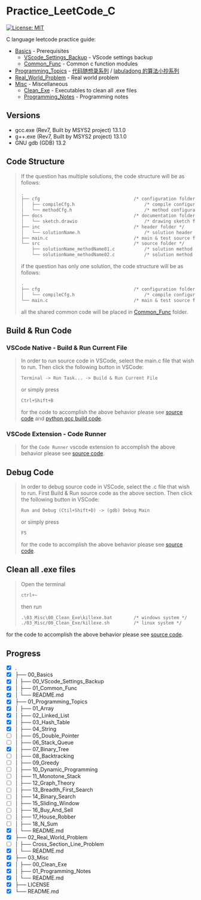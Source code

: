 # Practice_LeetCode_C

[![License: MIT](https://img.shields.io/badge/License-MIT-yellow.svg)](https://opensource.org/licenses/MIT)

C language leetcode practice guide:

- [Basics](00_Basics/) - Prerequisites
  - [VScode_Settings_Backup](00_Basics/00_VScode_Settings_Backup) - VScode settings backup
  - [Common_Func](00_Basics/01_Common_Func/) - Common c function modules
- [Programming_Topics](Programming_Topics/) - [代码随想录系列](https://programmercarl.com/) / [labuladong 的算法小抄系列](https://labuladong.github.io/algo/home/)
- [Real_World_Problem](02_Real_World_Problem/) - Real world problem
- [Misc](03_Misc/) - Miscellaneous
  - [Clean_Exe](03_Misc/00_Clean_Exe/) - Executables to clean all .exe files
  - [Programming_Notes](03_Misc/01_Programming_Notes/) - Programming notes

## Versions

- gcc.exe (Rev7, Built by MSYS2 project) 13.1.0
- g++.exe (Rev7, Built by MSYS2 project) 13.1.0
- GNU gdb (GDB) 13.2

## Code Structure

> If the question has multiple solutions, the code structure will be as follows:
>
> ```txt
> .
> ├── cfg                                   /* configuration folder */
> │   ├── compileCfg.h                          /* compile configuration */
> │   └── methodCfg.h                           /* method configuration */
> ├── docs                                  /* documentation folder */
> │   └── sketch.drawio                         /* drawing sketch file */
> ├── inc                                   /* header folder */
> │   └── solutionName.h                        /* solution header file */
> ├── main.c                                /* main & test source file */
> └── src                                   /* source folder */
>     ├── solutionName_methodName01.c           /* solution method 01 source file */
>     └── solutionName_methodName02.c           /* solution method 02 source file */
> ```
>
> if the question has only one solution, the code structure will be as follows:
>
> ```txt
> .
> ├── cfg                                   /* configuration folder */
> │   └── compileCfg.h                          /* compile configuration */
> └── main.c                                /* main & test source file */
> ```
>
> all the shared common code will be placed in [Common_Func](00_Basics/01_Common_Func/) folder.

## Build & Run Code

### VSCode Native - Build & Run Current File

> In order to run source code in VSCode, select the main.c file that wish to run. Then click the following button in VSCode:
>
> ```txt
> Terminal -> Run Task... -> Build & Run Current File
> ```
>
> or simply press
>
> ```txt
> Ctrl+Shift+B
> ```
>
> for the code to accomplish the above behavior please see [source code](.vscode/tasks.json) and [python gcc build code](.vscode/build.py).

### VSCode Extension - Code Runner

> for the `Code Runner` vscode extension to accomplish the above behavior please see [source code](.vscode/settings.json).

## Debug Code

> In order to debug source code in VSCode, select the .c file that wish to run.
> First Build & Run source code as the above section.
> Then click the following button in VSCode:
>
> ```txt
> Run and Debug (Ctil+Shift+D) -> (gdb) Debug Main
> ```
>
> or simply press
>
> ```txt
> F5
> ```
>
> for the code to accomplish the above behavior please see [source code](.vscode/launch.json).

## Clean all .exe files

> Open the terminal
>
> ```txt
> ctrl+~
> ```
>
> then run
>
> ```txt
> .\03_Misc\00_Clean_Exe\killexe.bat        /* windows system */
> ./03_Misc/00_Clean_Exe/killexe.sh         /* linux system */
> ```

for the code to accomplish the above behavior please see [source code](./04_Misc/00_Clean_Exe/).

## Progress

- [x] .
- [x] ├── 00_Basics
- [x] │   ├── 00_VScode_Settings_Backup
- [x] │   ├── 01_Common_Func
- [x] │   └── README.md
- [x] ├── 01_Programming_Topics
- [x] │   ├── 01_Array
- [x] │   ├── 02_Linked_List
- [x] │   ├── 03_Hash_Table
- [x] │   ├── 04_String
- [ ] │   ├── 05_Double_Pointer
- [ ] │   ├── 06_Stack_Queue
- [x] │   ├── 07_Binary_Tree
- [ ] │   ├── 08_Backtracking
- [ ] │   ├── 09_Greedy
- [ ] │   ├── 10_Dynamic_Programming
- [ ] │   ├── 11_Monotone_Stack
- [ ] │   ├── 12_Graph_Theory
- [ ] │   ├── 13_Breadth_First_Search
- [ ] │   ├── 14_Binary_Search
- [ ] │   ├── 15_Sliding_Window
- [ ] │   ├── 16_Buy_And_Sell
- [ ] │   ├── 17_House_Robber
- [ ] │   ├── 18_N_Sum
- [x] │   └── README.md
- [x] ├── 02_Real_World_Problem
- [ ] │   ├── Cross_Section_Line_Problem
- [x] │   └── README.md
- [x] ├── 03_Misc
- [x] │   ├── 00_Clean_Exe
- [x] │   ├── 01_Programming_Notes
- [x] │   └── README.md
- [x] ├── LICENSE
- [x] └── README.md

